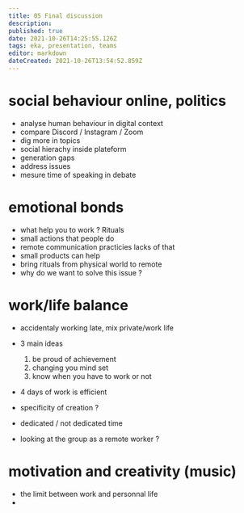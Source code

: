 ```yaml
---
title: 05 Final discussion
description: 
published: true
date: 2021-10-26T14:25:55.126Z
tags: eka, presentation, teams
editor: markdown
dateCreated: 2021-10-26T13:54:52.859Z
---
```


# social behaviour online, politics

- analyse human behaviour in digital context
- compare Discord / Instagram / Zoom
- dig more in topics
- social hierachy inside plateform
- generation gaps
- address issues
- mesure time of speaking in debate

# emotional bonds

- what help you to work ? Rituals
- small actions that people do
- remote communication practicies lacks of that
- small products can help
- bring rituals from physical world to remote
- why do we want to solve this issue ? 

# work/life balance

- accidentaly working late, mix private/work life
- 3 main ideas
	1. be proud of achievement
	1. changing you mind set
  1. know when you have to work or not
  
- 4 days of work is efficient
- specificity of creation ?
- dedicated / not dedicated time
- looking at the group as a remote worker ?

# motivation and creativity (music)

- the limit between work and personnal life
- 

